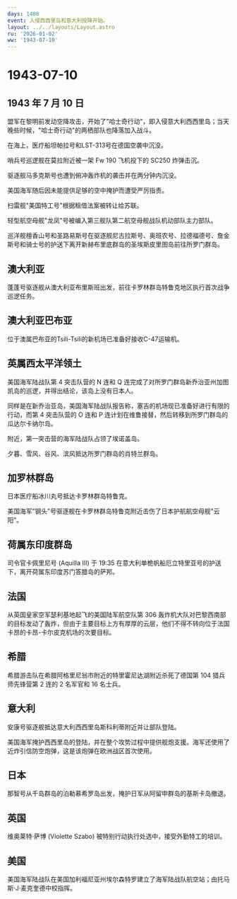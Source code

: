 ```yaml
---
days: 1408
event: 入侵西西里岛和意大利投降开始。
layout: ../../layouts/Layout.astro
ru: '2026-01-02'
ww: '1943-07-10'
---
```


# 1943-07-10

## 1943 年 7 月 10 日

盟军在黎明前发动空降攻击，开始了"哈士奇行动"，即入侵意大利西西里岛；当天晚些时候，"哈士奇行动"的两栖部队也降落加入战斗。

在海上，医疗船坦帕拉号和LST-313号在德国空袭中沉没。

哨兵号巡逻舰在莫拉附近被一架 Fw 190 飞机投下的 SC250 炸弹击沉。

驱逐舰马多克斯号也遭到俯冲轰炸机的袭击并在两分钟内沉没。

美国海军随后因未能提供足够的空中掩护而遭受严厉指责。

扫雷舰"美国特工号"根据租借法案被转让给苏联。

轻型航空母舰"龙凤"号被编入第三舰队第二航空母舰战队机动部队主力部队。

巡洋舰檀香山号和圣路易斯号在驱逐舰尼古拉斯号、奥班农号、拉德福德号、詹金斯号和骑士号的护送下离开新赫布里底群岛的圣埃斯皮里图岛前往所罗门群岛。

## 澳大利亚

蓬蓬号驱逐舰从澳大利亚布里斯班出发，前往卡罗林群岛特鲁克地区执行首次战争巡逻任务。

## 澳大利亚巴布亚

位于澳属巴布亚的Tsili-Tsili的新机场已准备好接收C-47运输机。

## 英属西太平洋领土

美国海军陆战队第 4 突击队营的 N 连和 Q
连完成了对所罗门群岛新乔治亚州加图凯岛的巡逻，并得出结论，该岛上没有日本人。

同样是在新乔治亚岛，美国海军陆战队报告称，塞吉的机场现已准备好进行有限的行动，而第
4 突击队营的 O 连和 P
连计划在维鲁接替，然后转移到所罗门群岛的瓜达尔卡纳尔岛。

附近，第一突击营的海军陆战队占领了埃诺盖岛。

夕暮、雪风、谷风、滨风抵达所罗门群岛的肖特兰群岛。

## 加罗林群岛

日本医疗船冰川丸号抵达卡罗林群岛特鲁克。

美国海军"钢头"号驱逐舰在卡罗林群岛特鲁克附近击伤了日本护航航空母舰"云阳"。

## 荷属东印度群岛

司令官卡佩里尼号 (Aquilla III) 于 19:35
在意大利单桅帆船厄立特里亚号的护送下，离开荷属东印度苏门答腊岛的萨邦。

## 法国

从英国皇家空军瑟利基地起飞的美国陆军航空队第 306
轰炸机大队对巴黎西南部的目标发动了轰炸，但由于主要目标上方有厚厚的云层，他们不得不转向位于法国卡昂的卡昂-卡尔皮克机场的次要目标。

## 希腊

希腊游击队在希腊阿格里尼翁市附近的特里霍尼达湖附近杀死了德国第 104
猎兵师先锋营第 2 连的 2 名军官和 16 名士兵。

## 意大利

安康号驱逐舰抵达意大利西西里岛斯科利蒂附近并让部队登陆。

美国海军掩护西西里岛的登陆，并在整个攻势过程中提供舰炮支援。海军还使用了近炸引信防空炮弹，这是该炮弹在欧洲战区首次使用。

## 日本

那智号从千岛群岛的泊勒慕希罗岛出发，掩护日军从阿留申群岛的基斯卡岛撤退。

## 英国

维奥莱特·萨博 (Violette Szabo)
被特别行动执行处选中，接受外勤特工的培训。

## 美国

美国海军陆战队在美国加利福尼亚州埃尔森特罗建立了海军陆战队航空站；由托马斯·J·麦克奎德中校指挥。
